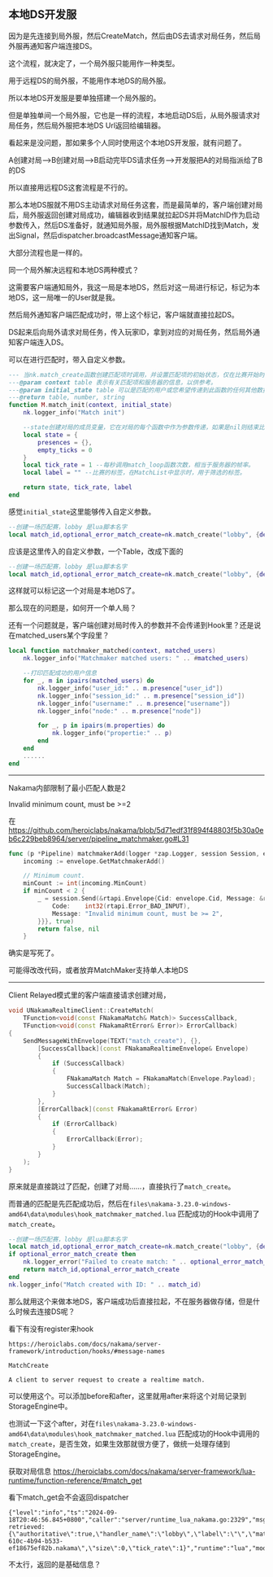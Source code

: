 ## 本地DS开发服

因为是先连接到局外服，然后CreateMatch，然后由DS去请求对局任务，然后局外服再通知客户端连接DS。

这个流程，就决定了，一个局外服只能用作一种类型。

用于远程DS的局外服，不能用作本地DS的局外服。

所以本地DS开发服是要单独搭建一个局外服的。

但是单独单间一个局外服，它也是一样的流程，本地启动DS后，从局外服请求对局任务，然后局外服把本地DS Url返回给编辑器。

看起来是没问题，那如果多个人同时使用这个本地DS开发服，就有问题了。

A创建对局-->B创建对局-->B启动完毕DS请求任务-->开发服把A的对局指派给了B的DS

所以直接用远程DS这套流程是不行的。

那么本地DS服就不用DS主动请求对局任务这套，而是最简单的，客户端创建对局后，局外服返回创建对局成功，编辑器收到结果就拉起DS并将MatchID作为启动参数传入，然后DS准备好，就通知局外服，局外服根据MatchID找到Match，发出Signal，然后dispatcher.broadcastMessage通知客户端。

大部分流程也是一样的。


同一个局外解决远程和本地DS两种模式？

这需要客户端通知局外，我这一局是本地DS，然后对这一局进行标记，标记为本地DS，这一局唯一的User就是我。

然后局外通知客户端匹配成功时，带上这个标记，客户端就直接拉起DS。

DS起来后向局外请求对局任务，传入玩家ID，拿到对应的对局任务，然后局外通知客户端连入DS。

可以在进行匹配时，带入自定义参数。

```lua
--- 当nk.match_create函数创建匹配项时调用，并设置匹配项的初始状态，仅在比赛开始时调用一次。
---@param context table 表示有关匹配项和服务器的信息，以供参考。
---@param initial_state table 可以是匹配的用户或您希望传递到此函数的任何其他数据。
---@return table, number, string
function M.match_init(context, initial_state)
	nk.logger_info("Match init")

	--state创建对局的成员变量，它在对局的每个函数中作为参数传递，如果是nil则结束比赛。
	local state = {
		presences = {},
		empty_ticks = 0
	}
	local tick_rate = 1 --每秒调用match_loop函数次数，相当于服务器的帧率。
	local label = "" --比赛的标签，在MatchList中显示时，用于筛选的标签。

	return state, tick_rate, label
end
```

感觉`initial_state`这里能够传入自定义参数。

```lua
--创建一场匹配赛，lobby 是lua脚本名字
local match_id,optional_error_match_create=nk.match_create("lobby", {debug = true, expected_users = matched_users})
```

应该是这里传入的自定义参数，一个Table，改成下面的

```lua
--创建一场匹配赛，lobby 是lua脚本名字
local match_id,optional_error_match_create=nk.match_create("lobby", {debug = true, expected_users = matched_users, is_local_dev_ds = true, dev_user_id  = matched_users[0].presence["user_id"]})
```

这样就可以标记这一个对局是本地DS了。

那么现在的问题是，如何开一个单人局？

还有一个问题就是，客户端创建对局时传入的参数并不会传递到Hook里？还是说在matched_users某个字段里？

```lua
local function matchmaker_matched(context, matched_users)
    nk.logger_info("Matchmaker matched users: " .. #matched_users)

    --打印匹配成功的用户信息
    for _, m in ipairs(matched_users) do
        nk.logger_info("user_id:" .. m.presence["user_id"])
        nk.logger_info("session_id:" .. m.presence["session_id"])
        nk.logger_info("username:" .. m.presence["username"])
        nk.logger_info("node:" .. m.presence["node"])

        for _, p in ipairs(m.properties) do
            nk.logger_info("propertie:" .. p)
        end
    end
    ......
end
```

---------------------

Nakama内部限制了最小匹配人数是2

Invalid minimum count, must be >=2

在  https://github.com/heroiclabs/nakama/blob/5d71edf31f894f48803f5b30a0eb6c229beb8964/server/pipeline_matchmaker.go#L31

```go
func (p *Pipeline) matchmakerAdd(logger *zap.Logger, session Session, envelope *rtapi.Envelope) (bool, *rtapi.Envelope) {
	incoming := envelope.GetMatchmakerAdd()

	// Minimum count.
	minCount := int(incoming.MinCount)
	if minCount < 2 {
		_ = session.Send(&rtapi.Envelope{Cid: envelope.Cid, Message: &rtapi.Envelope_Error{Error: &rtapi.Error{
			Code:    int32(rtapi.Error_BAD_INPUT),
			Message: "Invalid minimum count, must be >= 2",
		}}}, true)
		return false, nil
	}
```

确实是写死了。

可能得改改代码，或者放弃MatchMaker支持单人本地DS

---

Client Relayed模式里的客户端直接请求创建对局，

```c++
void UNakamaRealtimeClient::CreateMatch(
	TFunction<void(const FNakamaMatch& Match)> SuccessCallback,
	TFunction<void(const FNakamaRtError& Error)> ErrorCallback)
{
	SendMessageWithEnvelope(TEXT("match_create"), {},
		[SuccessCallback](const FNakamaRealtimeEnvelope& Envelope)
		{
			if (SuccessCallback)
			{
				FNakamaMatch Match = FNakamaMatch(Envelope.Payload);
				SuccessCallback(Match);
			}
		},
		[ErrorCallback](const FNakamaRtError& Error)
		{
			if (ErrorCallback)
			{
				ErrorCallback(Error);
			}
		}
	);
}
```

原来就是直接跳过了匹配，创建了对局……，直接执行了`match_create`。

而普通的匹配是先匹配成功后，然后在`files\nakama-3.23.0-windows-amd64\data\modules\hook_matchmaker_matched.lua` 匹配成功的Hook中调用了`match_create`。

```lua
--创建一场匹配赛，lobby 是lua脚本名字
local match_id,optional_error_match_create=nk.match_create("lobby", {debug = true, expected_users = matched_users})
if optional_error_match_create then
    nk.logger_error("Failed to create match: " .. optional_error_match_create)
    return match_id,optional_error_match_create
end
nk.logger_info("Match created with ID: " .. match_id)
```

那么就用这个来做本地DS，客户端成功后直接拉起，不在服务器做存储，但是什么时候去连接DS呢？

看下有没有register来hook

    https://heroiclabs.com/docs/nakama/server-framework/introduction/hooks/#message-names

```
MatchCreate	

A client to server request to create a realtime match.
```

可以使用这个。可以添加before和after，这里就用after来将这个对局记录到StorageEngine中。

也测试一下这个after，对在`files\nakama-3.23.0-windows-amd64\data\modules\hook_matchmaker_matched.lua` 匹配成功的Hook中调用的`match_create`，是否生效，如果生效那就很方便了，做统一处理存储到StorageEngine。

获取对局信息 https://heroiclabs.com/docs/nakama/server-framework/lua-runtime/function-reference/#match_get


看下match_get会不会返回dispatcher

```
{"level":"info","ts":"2024-09-18T20:46:56.845+0800","caller":"server/runtime_lua_nakama.go:2329","msg":"Match retrieved: {\"authoritative\":true,\"handler_name\":\"lobby\",\"label\":\"\",\"match_id\":\"042bfc8d-610c-4b94-b533-ef18675ef82b.nakama\",\"size\":0,\"tick_rate\":1}","runtime":"lua","mode":"matchmaker"}
```

不太行，返回的是基础信息？

